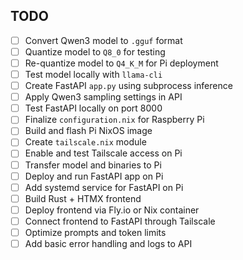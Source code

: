 ## TODO

- [ ] Convert Qwen3 model to `.gguf` format
- [ ] Quantize model to `Q8_0` for testing
- [ ] Re-quantize model to `Q4_K_M` for Pi deployment
- [ ] Test model locally with `llama-cli`
- [ ] Create FastAPI `app.py` using subprocess inference
- [ ] Apply Qwen3 sampling settings in API
- [ ] Test FastAPI locally on port 8000
- [ ] Finalize `configuration.nix` for Raspberry Pi
- [ ] Build and flash Pi NixOS image
- [ ] Create `tailscale.nix` module
- [ ] Enable and test Tailscale access on Pi
- [ ] Transfer model and binaries to Pi
- [ ] Deploy and run FastAPI app on Pi
- [ ] Add systemd service for FastAPI on Pi
- [ ] Build Rust + HTMX frontend
- [ ] Deploy frontend via Fly.io or Nix container
- [ ] Connect frontend to FastAPI through Tailscale
- [ ] Optimize prompts and token limits
- [ ] Add basic error handling and logs to API